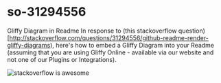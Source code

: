 # so-31294556
Gliffy Diagram in Readme
In response to (this stackoverflow question)[http://stackoverflow.com/questions/31294556/github-readme-render-gliffy-diagrams), here's how to embed a Gliffy Diagram into your Readme (assuming that you are using Gliffy Online - available via our website and not one of our Plugins or Integrations).



![stackoverflow is awesome](http://www.gliffy.com/go/publish/image/8503597/L.png)
